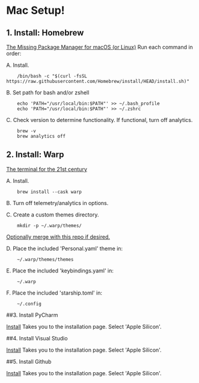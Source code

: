 # Mac Setup!


## 1. Install: Homebrew 
[The Missing Package Manager for macOS (or Linux)](https://docs.brew.sh/Manpage)
Run each command in order:

A. Install.

        /bin/bash -c "$(curl -fsSL https://raw.githubusercontent.com/Homebrew/install/HEAD/install.sh)"

B. Set path for bash and/or zshell

        echo 'PATH="/usr/local/bin:$PATH"' >> ~/.bash_profile 
        echo 'PATH="/usr/local/bin:$PATH"' >> ~/.zshrc

C. Check version to determine functionality. If functional, turn off analytics.

        brew -v
        brew analytics off

## 2. Install: Warp
[The terminal for the 21st century](https://www.warp.dev)

A. Install.

        brew install --cask warp

B. Turn off telemetry/analytics in options.

C. Create a custom themes directory.

        mkdir -p ~/.warp/themes/
        
[Optionally merge with this repo if desired.](https://github.com/warpdotdev/themes)

D. Place the included 'Personal.yaml' theme in:

        ~/.warp/themes/themes

E. Place the included 'keybindings.yaml' in:
        
        ~/.warp
        
F. Place the included 'starship.toml' in:

        ~/.config
        
 ##3. Install PyCharm
 
[Install](https://www.jetbrains.com/pycharm/download/#section=mac)
Takes you to the installation page. Select 'Apple Silicon'.

##4. Install Visual Studio

[Install](https://code.visualstudio.com/download)
Takes you to the installation page. Select 'Apple Silicon'.

##5. Install Github

[Install](https://desktop.github.com)
Takes you to the installation page. Select 'Apple Silicon'.
























